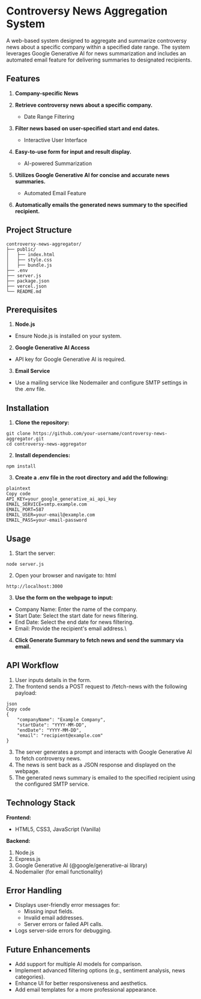 # Controversy News Aggregation System
A web-based system designed to aggregate and summarize controversy news about a specific company within a specified date range. The system leverages Google Generative AI for news summarization and includes an automated email feature for delivering summaries to designated recipients.

## Features
1. **Company-specific News**

2. **Retrieve controversy news about a specific company.**
     - Date Range Filtering

3. **Filter news based on user-specified start and end dates.**
     - Interactive User Interface

4. **Easy-to-use form for input and result display.**
     - AI-powered Summarization

5. **Utilizes Google Generative AI for concise and accurate news summaries.**
     - Automated Email Feature

6. **Automatically emails the generated news summary to the specified recipient.**

## Project Structure
```
controversy-news-aggregator/
├── public/
│   ├── index.html         
│   ├── style.css          
│   ├── bundle.js          
├── .env                   
├── server.js              
├── package.json           
├── vercel.json            
└── README.md

```           
## Prerequisites
1. **Node.js**
  - Ensure Node.js is installed on your system.

2. **Google Generative AI Access**
  - API key for Google Generative AI is required.

3. **Email Service**
  - Use a mailing service like Nodemailer and configure SMTP settings in the .env file.

## Installation

1. **Clone the repository:**
```
git clone https://github.com/your-username/controversy-news-aggregator.git
cd controversy-news-aggregator
```
2. **Install dependencies:**
```
npm install
```
3. **Create a .env file in the root directory and add the following:**
```
plaintext
Copy code
API_KEY=your_google_generative_ai_api_key
EMAIL_SERVICE=smtp.example.com
EMAIL_PORT=587
EMAIL_USER=your-email@example.com
EMAIL_PASS=your-email-password
```
## Usage
1. Start the server:
```
node server.js
```
2. Open your browser and navigate to:
html
```
http://localhost:3000
```
3. **Use the form on the webpage to input:**
  - Company Name: Enter the name of the company.
  - Start Date: Select the start date for news filtering.
  - End Date: Select the end date for news filtering.
  - Email: Provide the recipient's email address.\

4. **Click Generate Summary to fetch news and send the summary via email.**

## API Workflow
1. User inputs details in the form.
2. The frontend sends a POST request to /fetch-news with the following payload:
```
json
Copy code
{
    "companyName": "Example Company",
    "startDate": "YYYY-MM-DD",
    "endDate": "YYYY-MM-DD",
    "email": "recipient@example.com"
}
```
3. The server generates a prompt and interacts with Google Generative AI to fetch controversy news.
4. The news is sent back as a JSON response and displayed on the webpage.
5. The generated news summary is emailed to the specified recipient using the configured SMTP service.

## Technology Stack
**Frontend:**
  - HTML5, CSS3, JavaScript (Vanilla)

**Backend:**
1. Node.js
2. Express.js
3. Google Generative AI (@google/generative-ai library)
4. Nodemailer (for email functionality)

## Error Handling
- Displays user-friendly error messages for:
  - Missing input fields.
  - Invalid email addresses.
  - Server errors or failed API calls.
- Logs server-side errors for debugging.

## Future Enhancements
  - Add support for multiple AI models for comparison.
  - Implement advanced filtering options (e.g., sentiment analysis, news categories).
  - Enhance UI for better responsiveness and aesthetics.
  - Add email templates for a more professional appearance.
